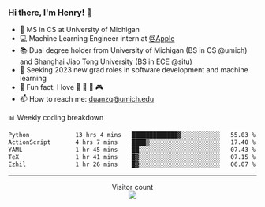 ### Hi there, I'm Henry! 👋

- 🔭 MS in CS at University of Michigan
- 💻 Machine Learning Engineer intern at [@Apple](https://github.com/apple)
- 📚 Dual degree holder from University of Michigan (BS in CS @umich) and Shanghai Jiao Tong University (BS in ECE @situ)
- 🤖 Seeking 2023 new grad roles in software development and machine learning
- 🍁 Fun fact: I love 📸 🏓 🍜 🎮
- 📫 How to reach me: [duanzq@umich.edu](mailto:duanzq@umich.edu)

📊 Weekly coding breakdown
<!--START_SECTION:waka-->

```txt
Python             13 hrs 4 mins   █████████████▓░░░░░░░░░░░   55.03 %
ActionScript       4 hrs 7 mins    ████▒░░░░░░░░░░░░░░░░░░░░   17.40 %
YAML               1 hr 45 mins    ██░░░░░░░░░░░░░░░░░░░░░░░   07.43 %
TeX                1 hr 41 mins    █▓░░░░░░░░░░░░░░░░░░░░░░░   07.15 %
Ezhil              1 hr 26 mins    █▓░░░░░░░░░░░░░░░░░░░░░░░   06.07 %
```

<!--END_SECTION:waka-->

***
<p align="center"> 
  Visitor count<br>
  <img src="https://profile-counter.glitch.me/zlzq-duanzq/count.svg" />
</p>

<!-- ![Henry Duan's GitHub stats](https://github-readme-stats.vercel.app/api?username=zlzq-duanzq&show_icons=true)

![trophy](https://github-profile-trophy.vercel.app/?username=zlzq-duanzq&column=7)

[![Top Langs](https://github-readme-stats.vercel.app/api/top-langs/?username=zlzq-duanzq&layout=compact)](https://github.com/zlzq-duanzq/github-readme-stats) -->
